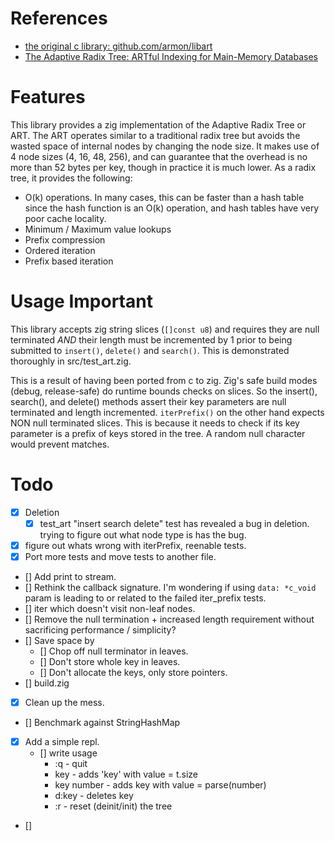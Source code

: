 # References
- [the original c library: github.com/armon/libart](https://github.com/armon/libart)
- [The Adaptive Radix Tree: ARTful Indexing for Main-Memory Databases](http://www-db.in.tum.de/~leis/papers/ART.pdf)

# Features
This library provides a zig implementation of the Adaptive Radix Tree or ART. The ART operates similar to a traditional radix tree but avoids the wasted space of internal nodes by changing the node size. It makes use of 4 node sizes (4, 16, 48, 256), and can guarantee that the overhead is no more than 52 bytes per key, though in practice it is much lower.
As a radix tree, it provides the following:

  -  O(k) operations. In many cases, this can be faster than a hash table since the hash function is an O(k) operation, and hash tables have very poor cache locality.
  -  Minimum / Maximum value lookups
  -  Prefix compression
  -  Ordered iteration
  -  Prefix based iteration

# Usage **Important**
This library accepts zig string slices (`[]const u8`) and requires they are null terminated _AND_ their length must be incremented by 1 prior to being submitted to `insert()`, `delete()` and `search()`.  This is demonstrated thoroughly in src/test_art.zig.  

This is a result of having been ported from c to zig. Zig's safe build modes (debug, release-safe) do runtime bounds checks on slices.  So the insert(), search(), and delete() methods assert their key parameters are null terminated and length incremented.  `iterPrefix()` on the other hand expects NON null terminated slices. This is because it needs to check if its key parameter is a prefix of keys stored in the tree.  A random null character would prevent matches.

# Todo
- [x] Deletion
  - [x] test_art "insert search delete" test has revealed a bug in deletion. trying to figure out what node type is has the bug.
- [x] figure out whats wrong with iterPrefix, reenable tests.
- [x] Port more tests and move tests to another file. 
- [] Add print to stream.
- [] Rethink the callback signature.  I'm wondering if using `data: *c_void` param is leading to or related to the failed iter_prefix tests. 
- [] iter which doesn't visit non-leaf nodes.
- [] Remove the null termination + increased length requirement without sacrificing performance / simplicity?
- [] Save space by
  - [] Chop off null terminator in leaves.
  - [] Don't store whole key in leaves. 
  - [] Don't allocate the keys, only store pointers.
- [] build.zig
- [x] Clean up the mess. 
- [] Benchmark against StringHashMap
- [x] Add a simple repl.
  - [] write usage
    - :q - quit
    - key - adds 'key' with value = t.size
    - key number - adds key with value = parse(number)
    - d:key - deletes key
    - :r - reset (deinit/init) the tree
- []

